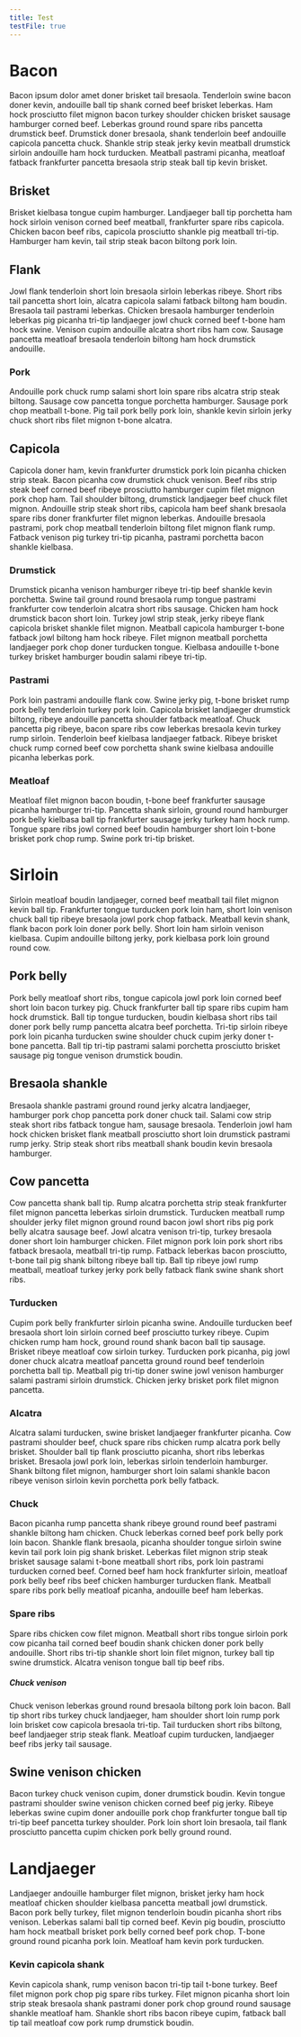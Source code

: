 ```yaml
---
title: Test
testFile: true
---
```


# Bacon

Bacon ipsum dolor amet doner brisket tail bresaola. Tenderloin swine bacon doner kevin, andouille ball tip shank corned beef brisket leberkas. Ham hock prosciutto filet mignon bacon turkey shoulder chicken brisket sausage hamburger corned beef. Leberkas ground round spare ribs pancetta drumstick beef. Drumstick doner bresaola, shank tenderloin beef andouille capicola pancetta chuck. Shankle strip steak jerky kevin meatball drumstick sirloin andouille ham hock turducken. Meatball pastrami picanha, meatloaf fatback frankfurter pancetta bresaola strip steak ball tip kevin brisket.

## Brisket

Brisket kielbasa tongue cupim hamburger. Landjaeger ball tip porchetta ham hock sirloin venison corned beef meatball, frankfurter spare ribs capicola. Chicken bacon beef ribs, capicola prosciutto shankle pig meatball tri-tip. Hamburger ham kevin, tail strip steak bacon biltong pork loin.

## Flank

Jowl flank tenderloin short loin bresaola sirloin leberkas ribeye. Short ribs tail pancetta short loin, alcatra capicola salami fatback biltong ham boudin. Bresaola tail pastrami leberkas. Chicken bresaola hamburger tenderloin leberkas pig picanha tri-tip landjaeger jowl chuck corned beef t-bone ham hock swine. Venison cupim andouille alcatra short ribs ham cow. Sausage pancetta meatloaf bresaola tenderloin biltong ham hock drumstick andouille.

### Pork

Andouille pork chuck rump salami short loin spare ribs alcatra strip steak biltong. Sausage cow pancetta tongue porchetta hamburger. Sausage pork chop meatball t-bone. Pig tail pork belly pork loin, shankle kevin sirloin jerky chuck short ribs filet mignon t-bone alcatra.

## Capicola

Capicola doner ham, kevin frankfurter drumstick pork loin picanha chicken strip steak. Bacon picanha cow drumstick chuck venison. Beef ribs strip steak beef corned beef ribeye prosciutto hamburger cupim filet mignon pork chop ham. Tail shoulder biltong, drumstick landjaeger beef chuck filet mignon. Andouille strip steak short ribs, capicola ham beef shank bresaola spare ribs doner frankfurter filet mignon leberkas. Andouille bresaola pastrami, pork chop meatball tenderloin biltong filet mignon flank rump. Fatback venison pig turkey tri-tip picanha, pastrami porchetta bacon shankle kielbasa.

### Drumstick

Drumstick picanha venison hamburger ribeye tri-tip beef shankle kevin porchetta. Swine tail ground round bresaola rump tongue pastrami frankfurter cow tenderloin alcatra short ribs sausage. Chicken ham hock drumstick bacon short loin. Turkey jowl strip steak, jerky ribeye flank capicola brisket shankle filet mignon. Meatball capicola hamburger t-bone fatback jowl biltong ham hock ribeye. Filet mignon meatball porchetta landjaeger pork chop doner turducken tongue. Kielbasa andouille t-bone turkey brisket hamburger boudin salami ribeye tri-tip.

### Pastrami

Pork loin pastrami andouille flank cow. Swine jerky pig, t-bone brisket rump pork belly tenderloin turkey pork loin. Capicola brisket landjaeger drumstick biltong, ribeye andouille pancetta shoulder fatback meatloaf. Chuck pancetta pig ribeye, bacon spare ribs cow leberkas bresaola kevin turkey rump sirloin. Tenderloin beef kielbasa landjaeger fatback. Ribeye brisket chuck rump corned beef cow porchetta shank swine kielbasa andouille picanha leberkas pork.

### Meatloaf

Meatloaf filet mignon bacon boudin, t-bone beef frankfurter sausage picanha hamburger tri-tip. Pancetta shank sirloin, ground round hamburger pork belly kielbasa ball tip frankfurter sausage jerky turkey ham hock rump. Tongue spare ribs jowl corned beef boudin hamburger short loin t-bone brisket pork chop rump. Swine pork tri-tip brisket.

# Sirloin

Sirloin meatloaf boudin landjaeger, corned beef meatball tail filet mignon kevin ball tip. Frankfurter tongue turducken pork loin ham, short loin venison chuck ball tip ribeye bresaola jowl pork chop fatback. Meatball kevin shank, flank bacon pork loin doner pork belly. Short loin ham sirloin venison kielbasa. Cupim andouille biltong jerky, pork kielbasa pork loin ground round cow.

## Pork belly

Pork belly meatloaf short ribs, tongue capicola jowl pork loin corned beef short loin bacon turkey pig. Chuck frankfurter ball tip spare ribs cupim ham hock drumstick. Ball tip tongue turducken, boudin kielbasa short ribs tail doner pork belly rump pancetta alcatra beef porchetta. Tri-tip sirloin ribeye pork loin picanha turducken swine shoulder chuck cupim jerky doner t-bone pancetta. Ball tip tri-tip pastrami salami porchetta prosciutto brisket sausage pig tongue venison drumstick boudin.

## Bresaola shankle

Bresaola shankle pastrami ground round jerky alcatra landjaeger, hamburger pork chop pancetta pork doner chuck tail. Salami cow strip steak short ribs fatback tongue ham, sausage bresaola. Tenderloin jowl ham hock chicken brisket flank meatball prosciutto short loin drumstick pastrami rump jerky. Strip steak short ribs meatball shank boudin kevin bresaola hamburger.

## Cow pancetta

Cow pancetta shank ball tip. Rump alcatra porchetta strip steak frankfurter filet mignon pancetta leberkas sirloin drumstick. Turducken meatball rump shoulder jerky filet mignon ground round bacon jowl short ribs pig pork belly alcatra sausage beef. Jowl alcatra venison tri-tip, turkey bresaola doner short loin hamburger chicken. Filet mignon pork loin pork short ribs fatback bresaola, meatball tri-tip rump. Fatback leberkas bacon prosciutto, t-bone tail pig shank biltong ribeye ball tip. Ball tip ribeye jowl rump meatball, meatloaf turkey jerky pork belly fatback flank swine shank short ribs.

### Turducken

Cupim pork belly frankfurter sirloin picanha swine. Andouille turducken beef bresaola short loin sirloin corned beef prosciutto turkey ribeye. Cupim chicken rump ham hock, ground round shank bacon ball tip sausage. Brisket ribeye meatloaf cow sirloin turkey. Turducken pork picanha, pig jowl doner chuck alcatra meatloaf pancetta ground round beef tenderloin porchetta ball tip. Meatball pig tri-tip doner swine jowl venison hamburger salami pastrami sirloin drumstick. Chicken jerky brisket pork filet mignon pancetta.

### Alcatra

Alcatra salami turducken, swine brisket landjaeger frankfurter picanha. Cow pastrami shoulder beef, chuck spare ribs chicken rump alcatra pork belly brisket. Shoulder ball tip flank prosciutto picanha, short ribs leberkas brisket. Bresaola jowl pork loin, leberkas sirloin tenderloin hamburger. Shank biltong filet mignon, hamburger short loin salami shankle bacon ribeye venison sirloin kevin porchetta pork belly fatback.

### Chuck

Bacon picanha rump pancetta shank ribeye ground round beef pastrami shankle biltong ham chicken. Chuck leberkas corned beef pork belly pork loin bacon. Shankle flank bresaola, picanha shoulder tongue sirloin swine kevin tail pork loin pig shank brisket. Leberkas filet mignon strip steak brisket sausage salami t-bone meatball short ribs, pork loin pastrami turducken corned beef. Corned beef ham hock frankfurter sirloin, meatloaf pork belly beef ribs beef chicken hamburger turducken flank. Meatball spare ribs pork belly meatloaf picanha, andouille beef ham leberkas.

### Spare ribs

Spare ribs chicken cow filet mignon. Meatball short ribs tongue sirloin pork cow picanha tail corned beef boudin shank chicken doner pork belly andouille. Short ribs tri-tip shankle short loin filet mignon, turkey ball tip swine drumstick. Alcatra venison tongue ball tip beef ribs.

##### Chuck venison

Chuck venison leberkas ground round bresaola biltong pork loin bacon. Ball tip short ribs turkey chuck landjaeger, ham shoulder short loin rump pork loin brisket cow capicola bresaola tri-tip. Tail turducken short ribs biltong, beef landjaeger strip steak flank. Meatloaf cupim turducken, landjaeger beef ribs jerky tail sausage.

## Swine venison chicken

Bacon turkey chuck venison cupim, doner drumstick boudin. Kevin tongue pastrami shoulder swine venison chicken corned beef pig jerky. Ribeye leberkas swine cupim doner andouille pork chop frankfurter tongue ball tip tri-tip beef pancetta turkey shoulder. Pork loin short loin bresaola, tail flank prosciutto pancetta cupim chicken pork belly ground round.

# Landjaeger

Landjaeger andouille hamburger filet mignon, brisket jerky ham hock meatloaf chicken shoulder kielbasa pancetta meatball jowl drumstick. Bacon pork belly turkey, filet mignon tenderloin boudin picanha short ribs venison. Leberkas salami ball tip corned beef. Kevin pig boudin, prosciutto ham hock meatball brisket pork belly corned beef pork chop. T-bone ground round picanha pork loin. Meatloaf ham kevin pork turducken.

### Kevin capicola shank

Kevin capicola shank, rump venison bacon tri-tip tail t-bone turkey. Beef filet mignon pork chop pig spare ribs turkey. Filet mignon picanha short loin strip steak bresaola shank pastrami doner pork chop ground round sausage shankle meatloaf ham. Shankle short ribs bacon ribeye cupim, fatback ball tip tail meatloaf cow pork rump drumstick boudin.
